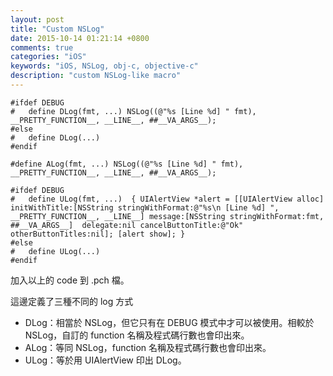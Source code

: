 ```yaml
---
layout: post
title: "Custom NSLog"
date: 2015-10-14 01:21:14 +0800
comments: true
categories: "iOS"
keywords: "iOS, NSLog, obj-c, objective-c"
description: "custom NSLog-like macro"
---
```


	#ifdef DEBUG
	#   define DLog(fmt, ...) NSLog((@"%s [Line %d] " fmt), __PRETTY_FUNCTION__, __LINE__, ##__VA_ARGS__);
	#else
	#   define DLog(...)
	#endif
	
	#define ALog(fmt, ...) NSLog((@"%s [Line %d] " fmt), __PRETTY_FUNCTION__, __LINE__, ##__VA_ARGS__);
	
	#ifdef DEBUG
	#   define ULog(fmt, ...)  { UIAlertView *alert = [[UIAlertView alloc] initWithTitle:[NSString stringWithFormat:@"%s\n [Line %d] ", __PRETTY_FUNCTION__, __LINE__] message:[NSString stringWithFormat:fmt, ##__VA_ARGS__]  delegate:nil cancelButtonTitle:@"Ok" otherButtonTitles:nil]; [alert show]; }
	#else
	#   define ULog(...)
	#endif
	
加入以上的 code 到 .pch 檔。

這邊定義了三種不同的 log 方式

* DLog：相當於 NSLog，但它只有在 DEBUG 模式中才可以被使用。相較於 NSLog，自訂的 function 名稱及程式碼行數也會印出來。
* ALog：等同 NSLog，function 名稱及程式碼行數也會印出來。
* ULog：等於用 UIAlertView 印出 DLog。